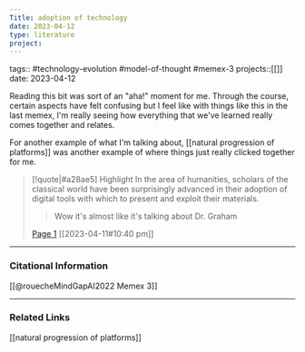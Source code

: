 ```yaml
---
Title: adoption of technology
date: 2023-04-12
type: literature
project:
---
```

tags:: #technology-evolution #model-of-thought #memex-3
projects::[[]]
date: 2023-04-12

Reading this bit was sort of an "aha!" moment for me. Through the course, certain aspects have felt confusing but I feel like with things like this in the last memex, I'm really seeing how everything that we've learned really comes together and relates.  

For another example of what I'm talking about, [[natural progression of platforms]] was another example of where things just really clicked together for me. 

> [!quote|#a28ae5] Highlight
> In the area of humanities, scholars of the classical world have been surprisingly advanced in their adoption of digital tools with which to present and exploit their materials.
>
>> Wow it's almost like it's talking about Dr. Graham
>
> [Page 1](zotero://open-pdf/library/items/UBMQ2I3J?page=1) [[2023-04-11#10:40 pm]]

---
### Citational Information

[[@rouecheMindGapAI2022 Memex 3]]

---

### Related Links

[[natural progression of platforms]]
